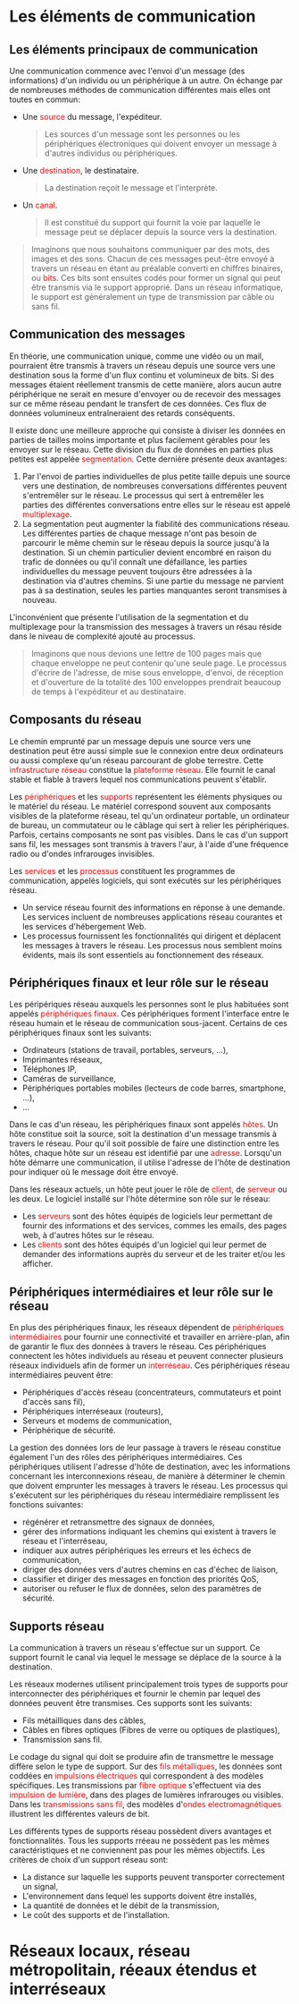 <!-- TITLE: Communications sur un réseau -->
<!-- SUBTITLE: Notions de base et vocabulaire -->

# Les éléments de communication
## Les éléments principaux de communication
Une communication commence avec l'envoi d'un message (des informations) d'un individu ou un périphérique à un autre.
On échange par de nombreuses méthodes de communication différentes mais elles ont toutes en commun:
- Une <span style="color:red">source</span> du message, l'expéditeur.
  > Les sources d'un message sont les personnes ou les périphériques électroniques qui doivent envoyer un message à d'autres individus ou périphériques.
- Une <span style="color:red">destination</span>, le destinataire.
  > La destination reçoit le message et l'interprète.
- Un <span style="color:red">canal</span>.
  > Il est constitué du support qui fournit la voie par laquelle le message peut se déplacer depuis la source vers la destination.

> Imaginons que nous souhaitons communiquer par des mots, des images et des sons. Chacun de ces messages peut-être envoyé à travers un réseau en étant au préalable converti en chiffres binaires, ou <span style="color:red">bits</span>. Ces bits sont ensuites codés pour former un signal qui peut être transmis via le support approprié. Dans un réseau informatique, le support est généralement un type de transmission par câble ou sans fil.

## Communication des messages
En théorie, une communication unique, comme une vidéo ou un mail, pourraient être transmis à travers un réseau depuis une source vers une destination sous la forme d'un flux continu et volumineux de bits.
Si des messages étaient réellement transmis de cette manière, alors aucun autre périphérique ne serait en mesure d'envoyer ou de recevoir des messages sur ce même réseau pendant le transfert de ces données. Ces flux de données volumineux entraîneraient des retards conséquents.

Il existe donc une meilleure approche qui consiste à diviser les données en parties de tailles moins importante et plus facilement gérables pour les envoyer sur le réseau. Cette division du flux de données en parties plus petites est appelée <span style="color:red">segmentation</span>. Cette dernière présente deux avantages:
1. Par l'envoi de parties individuelles de plus petite taille depuis une source vers une destination, de nombreuses conversations différentes peuvent s'entremêler sur le réseau. Le processus qui sert à entremêler les parties des différentes conversations entre elles sur le réseau est appelé <span style="color:red">multiplexage</span>.
2. La segmentation peut augmenter la fiabilité des communications réseau. Les différentes parties de chaque message n'ont pas besoin de parcourir le même chemin sur le réseau depuis la source jusqu'à la destination. Si un chemin particulier devient encombré en raison du trafic de données ou qu'il connaît une défaillance, les parties individuelles du message peuvent toujours être adressées à la destination via d'autres chemins. Si une partie du message ne parvient pas à sa destination, seules les parties manquantes seront transmises à nouveau.

L'inconvénient que présente l'utilisation de la segmentation et du multiplexage pour la transmission des messages à travers un résau réside dans le niveau de complexité ajouté au processus.
> Imaginons que nous devions une lettre de 100 pages mais que chaque enveloppe ne peut contenir qu'une seule page. Le processus d'écrire de l'adresse, de mise sous enveloppe, d'envoi, de réception et d'ouverture de la totalité des 100 enveloppes prendrait beaucoup de temps à l'expéditeur et au destinataire.

## Composants du réseau
Le chemin emprunté par un message depuis une source vers une destination peut être aussi simple sue le connexion entre deux ordinateurs ou aussi complexe qu'un réseau parcourant de globe terrestre.
Cette <span style="color:red">infrastructure réseau</span> constitue la <span style="color:red">plateforme réseau</span>. Elle fournit le canal stable et fiable à travers lequel nos communications peuvent s'établir.

Les <span style="color:red">périphériques</span> et les <span style="color:red">supports</span> représentent les éléments physiques ou le matériel du réseau. Le matériel correspond souvent aux composants visibles de la plateforme réseau, tel qu'un ordinateur portable, un ordinateur de bureau, un commutateur ou le câblage qui sert à relier les périphériques. Parfois, certains composants ne sont pas visibles. Dans le cas d'un support sans fil, les messages sont transmis à travers l'aur, à l'aide d'une fréquence radio ou d'ondes infrarouges invisibles.

Les <span style="color:red">services</span> et les <span style="color:red">processus</span> constituent les programmes de communication, appelés logiciels, qui sont exécutés sur les périphériques réseau.
* Un service réseau fournit des informations en réponse à une demande. Les services incluent de nombreuses applications réseau courantes et les services d'hébergement Web.
* Les processus fournissent les fonctionnalités qui dirigent et déplacent les messages à travers le réseau. Les processus nous semblent moins évidents, mais ils sont essentiels au fonctionnement des réseaux.

## Périphériques finaux et leur rôle sur le réseau
Les péripériques réseau auxquels les personnes sont le plus habituées sont appelés <span style="color:red">périphériques finaux</span>. Ces périphériques forment l'interface entre le réseau humain et le réseau de communication sous-jacent. Certains de ces périphériques finaux sont les suivants:
* Ordinateurs (stations de travail, portables, serveurs, ...),
* Imprimantes réseaux,
* Téléphones IP,
* Caméras de surveillance,
* Périphériques portables mobiles (lecteurs de code barres, smartphone, ...),
* ...

Dans le cas d'un réseau, les périphériques finaux sont appelés <span style="color:red">hôtes</span>. Un hôte constitue soit la source, soit la destination d'un message transmis à travers le réseau. Pour qu'il soit possible de faire une distinction entre les hôtes, chaque hôte sur un réseau est identifié par une <span style="color:red">adresse</span>. Lorsqu'un hôte démarre une communication, il utilise l'adresse de l'hôte de destination pour indiquer où le message doit être envoyé.

Dans les réseaux actuels, un hôte peut jouer le rôle de <span style="color:red">client</span>, de <span style="color:red">serveur</span> ou les deux. Le logiciel installé sur l'hôte détermine son rôle sur le réseau:
* Les <span style="color:red">serveurs</span> sont des hôtes équipés de logiciels leur permettant de fournir des informations et des services, commes les emails, des pages web, à d'autres hôtes sur le réseau.
* Les <span style="color:red">clients</span> sont des hôtes équipés d'un logiciel qui leur permet de demander des informations auprès du serveur et de les traiter et/ou les afficher.

## Périphériques intermédiaires et leur rôle sur le réseau
En plus des périphériques finaux, les réseaux dépendent de <span style="color:red">périphériques intermédiaires</span> pour fournir une connectivité et travailler en arrière-plan, afin de garantir le flux des données à travers le réseau. Ces périphériques connectent les hôtes individuels au réseau et peuvent connecter plusieurs réseaux individuels afin de former un <span style="color:red">interréseau</span>. Ces périphériques réseau intermédiaires peuvent être:
* Périphériques d'accès réseau (concentrateurs, commutateurs et point d'accès sans fil),
* Périphériques interréseaux (routeurs),
* Serveurs et modems de communication,
* Périphérique de sécurité.

La gestion des données lors de leur passage à travers le réseau constitue également l'un des rôles des périphériques intermédiaires. Ces périphériques utilisent l'adresse d'hôte de destination, avec les informations concernant les interconnexions réseau, de manière à déterminer le chemin que doivent emprunter les messages à travers le réseau.
Les processus qui s'exécutent sur les périphériques du réseau intermédiaire remplissent les fonctions suivantes:
- régénérer et retransmettre des signaux de données,
- gérer des informations indiquant les chemins qui existent à travers le réseau et l'interréseau,
- indiquer aux autres périphériques les erreurs et les échecs de communication,
- diriger des données vers d'autres chemins en cas d'échec de liaison,
- classifier et diriger des messages en fonction des priorités QoS,
- autoriser ou refuser le flux de données, selon des paramètres de sécurité.

## Supports réseau
La communication à travers un réseau s'effectue sur un support. Ce support fournit le canal via lequel le message se déplace de la source à la destination.

Les réseaux modernes utilisent principalement trois types de supports pour interconnecter des périphériques et fournir le chemin par lequel des données peuvent être transmises. Ces supports sont les suivants:
* Fils métailliques dans des câbles,
* Câbles en fibres optiques (Fibres de verre ou optiques de plastiques),
* Transmission sans fil.

Le codage du signal qui doit se produire afin de transmettre le message diffère selon le type de support. Sur des <span style="color:red">fils métalliques</span>, les données sont coddées en <span style="color:red">impulsions électriques</span> qui correspondent à des modèles spécifiques. Les transmissions par <span style="color:red">fibre optique</span> s'effectuent via des <span style="color:red">impulsion de lumière</span>, dans des plages de lumières infrarouges ou visibles. Dans les <span style="color:red">transmissions sans fil</span>, des modèles d'<span style="color:red">ondes electromagnétiques</span> illustrent les différentes valeurs de bit.

Les différents types de supports réseau possèdent divers avantages et fonctionnalités. Tous les supports rréeau ne possèdent pas les mêmes caractéristiques et ne conviennent pas pour les mêmes objectifs.
Les critères de choix d'un support réseau sont:
* La distance sur laquelle les supports peuvent transporter correctement un signal,
* L'environnement dans lequel les supports doivent être installés,
* La quantité de données et le débit de la transmission,
* Le coût des supports et de l'installation.

# Réseaux locaux, réseau métropolitain, réeaux étendus et interréseaux
